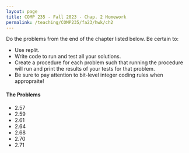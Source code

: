```yaml
---
layout: page
title: COMP 235 - Fall 2023 - Chap. 2 Homework
permalink: /teaching/COMP235/fa23/hwk/ch2
---
```


Do the problems from the end of the chapter listed below. Be certain to:  
* Use replit. 
* Write code to run and test all your solutions.
* Create a procedure for each problem such that running the procedure will run and print the results of your tests for that problem. 
* Be sure to pay attention to bit-level integer coding rules when appropraite!

#### The Problems

*   2.57
*   2.59
*   2.61
*   2.64
*   2.68
*   2.70
*   2.71
